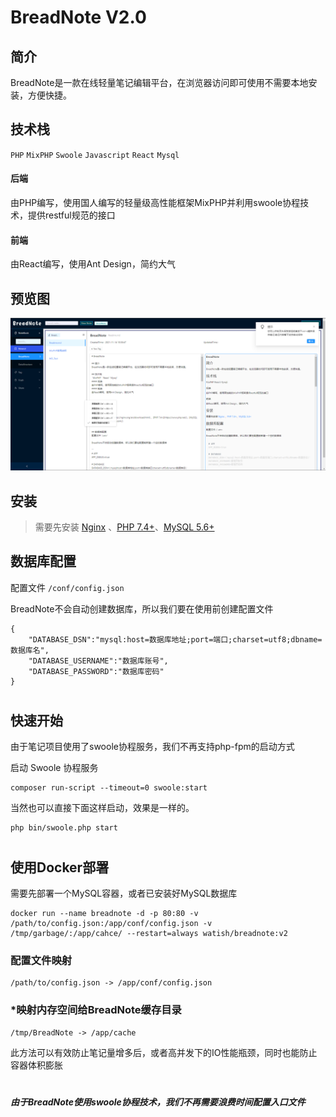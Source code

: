 # BreadNote V2.0

## 简介
BreadNote是一款在线轻量笔记编辑平台，在浏览器访问即可使用不需要本地安装，方便快捷。


## 技术栈
`PHP` `MixPHP` `Swoole` `Javascript` `React` `Mysql` 
#### 后端
由PHP编写，使用国人编写的轻量级高性能框架MixPHP并利用swoole协程技术，提供restful规范的接口
#### 前端
由React编写，使用Ant Design，简约大气


## 预览图

![avatar](/storage/shortcut.png)


## 安装

> 需要先安装 [Nginx](http://nginx.org/en/download.html) 、[PHP 7.4+](https://www.php.net/)、[MySQL 5.6+](https://www.mysql.com/)


## 数据库配置
配置文件 `/conf/config.json`

BreadNote不会自动创建数据库，所以我们要在使用前创建配置文件

```
{
    "DATABASE_DSN":"mysql:host=数据库地址;port=端口;charset=utf8;dbname=数据库名",
    "DATABASE_USERNAME":"数据库账号",
    "DATABASE_PASSWORD":"数据库密码"
}
```

#
## 快速开始

由于笔记项目使用了swoole协程服务，我们不再支持php-fpm的启动方式


启动 Swoole 协程服务

```
composer run-script --timeout=0 swoole:start
```


当然也可以直接下面这样启动，效果是一样的。

```
php bin/swoole.php start
```


#
## 使用Docker部署
需要先部署一个MySQL容器，或者已安装好MySQL数据库
```
docker run --name breadnote -d -p 80:80 -v /path/to/config.json:/app/conf/config.json -v /tmp/garbage/:/app/cahce/ --restart=always watish/breadnote:v2
```

### 配置文件映射
```
/path/to/config.json -> /app/conf/config.json
```
### *映射内存空间给BreadNote缓存目录
```
/tmp/BreadNote -> /app/cache
```
此方法可以有效防止笔记量增多后，或者高并发下的IO性能瓶颈，同时也能防止容器体积膨胀

#
##### 由于BreadNote使用swoole协程技术，我们不再需要浪费时间配置入口文件

